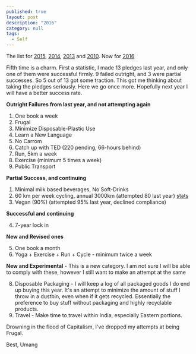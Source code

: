 ```yaml
---
published: true 
layout: post
description: "2016"
category: null
tags: 
  - Self
---
```


The list for  [2015], [2014], [2013] and [2010]. Now for [2016]

Fifth time is a charm. First a statistic, I made 13 pledges last year, and only one of them were successful firmly. 9 failed outright, and 3 were partial successes. So 5 out of 13 got some traction. This got me thinking about taking the pledges seriously. Here we go once more. Hopefully next year I will have a better success rate.

**Outright Failures from last year, and not attempting again**

1. One book a week 
2. Frugal 
3. Minimize Disposable-Plastic Use 
4. Learn a New Language 
5. No Carrom 
6. Catch up with TED (220 pending, 66-hours behind) 
7. Run, 5km a week 
8. Exercise (minimum 5 times a week) 
9. Public Transport

**Partial Success, and continuing**

1. Minimal milk based beverages, No Soft-Drinks 
2. 60 km per week cycling, annual 3000km  (attempted 80 last year) [stats]
3. Vegan (90%) (attempted 95% last year, declined compliance) 

**Successful and continuing**

4. 7-year lock in

**New and Revised ones**

5. One book a month
6. Yoga + Exercise + Run + Cycle - minimum twice a week

**New and Experimental** - This is a new category. I am not sure I will be able to comply with these, however I still want to make an attempt at the same

8. Disposable Packaging  - I will keep a log of all packaged goods I do end up buying this year. It's an attempt to minimize the amount of stuff I throw in a dustbin, even when if it gets recycled. Essentially the preference to buy stuff without packaging and highly recyclable products.
9. Travel - Make time to travel within India, especially Eastern portions.

Drowning in the flood of Capitalism, I've dropped my attempts at being Frugal.

Best, Umang

[2015]:http://umangsaini.cricket/2014/12/2015/
[2016]:http://umangsaini.cricket/2015/12/2016/
[2014]:http://www.umangsaini.cricket/2013/12/2014
[2013]:http://umangsaini.cricket/2012/12/2013
[2010]:http://umangsaini.cricket/2009/12/resolve/
[stats]:http://app.strava.com/athletes/2301391
